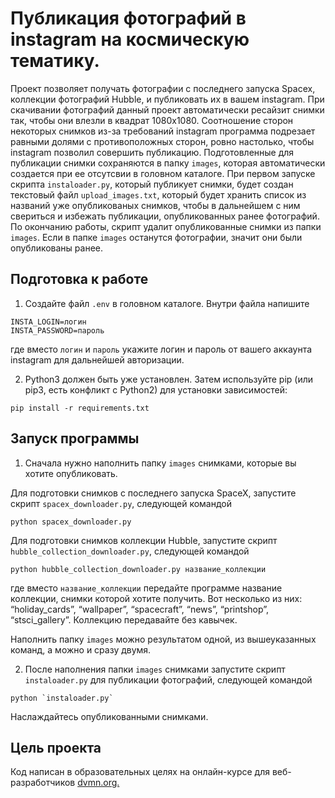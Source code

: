 # Публикация фотографий в instagram на космическую тематику.

Проект позволяет получать фотографии с последнего запуска Spacex, коллекции фотографий Hubble, и публиковать их в вашем instagram. При скачивании фотографий данный проект автоматически ресайзит снимки так, чтобы они влезли в квадрат 1080х1080. Соотношение сторон некоторых снимков из-за требований instagram программа подрезает равными долями с противоположных сторон, ровно настолько, чтобы instagram позволил совершить публикацию. Подготовленные для публикации снимки сохраняются в папку `images`, которая автоматически создается при ее отсутсвии в головном каталоге. При первом запуске скрипта `instaloader.py`, который публикует снимки, будет создан текстовый файл `upload_images.txt`, который будет хранить список из названий уже опубликованых снимков, чтобы в дальнейшем с ним свериться и избежать публикации, опубликованных ранее фотографий. По окончанию работы, скрипт удалит опубликованные снимки из папки `images`. Если в папке `images` останутся фотографии, значит они были опубликованы ранее.

## Подготовка к работе

1. Создайте файл `.env` в головном каталоге. Внутри файла напишите 
```
INSTA_LOGIN=логин
INSTA_PASSWORD=пароль
```
где вместо `логин` и `пароль` укажите логин и пароль от вашего аккаунта instagram для дальнейшей авторизации.

2. Python3 должен быть уже установлен. Затем используйте pip (или pip3, есть конфликт с Python2) для установки зависимостей:

```
pip install -r requirements.txt
```

## Запуск программы

1. Сначала нужно наполнить папку `images` снимками, которые вы хотите опубликовать.

Для подготовки снимков с последнего запуска SpaceX, запустите скрипт `spacex_downloader.py`, следующей командой
```
python spacex_downloader.py
```
Для подготовки снимков коллекции Hubble, запустите скрипт `hubble_collection_downloader.py`, следующей командой
```
python hubble_collection_downloader.py название_коллекции
```

где вместо `название_коллекции` передайте программе название коллекции, снимки которой хотите получить. Вот несколько из них: “holiday_cards”, “wallpaper”, “spacecraft”, “news”, “printshop”, “stsci_gallery”. Коллекцию передавайте без кавычек.

Наполнить папку `images` можно результатом одной, из вышеуказанных команд, а можно и сразу двумя.

2. После наполнения папки `images` снимками запустите скрипт `instaloader.py` для публикации фотографий, следующей командой
```
python `instaloader.py`
```
Наслаждайтесь опубликованными снимками.

## Цель проекта

 Код написан в образовательных целях на онлайн-курсе для веб-разработчиков [dvmn.org.](https://dvmn.org/)
